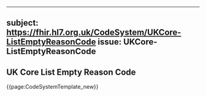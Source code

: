 
---
subject: https://fhir.hl7.org.uk/CodeSystem/UKCore-ListEmptyReasonCode
issue: UKCore-ListEmptyReasonCode
---
## UK Core List Empty Reason Code

{{page:CodeSystemTemplate_new}}
    
